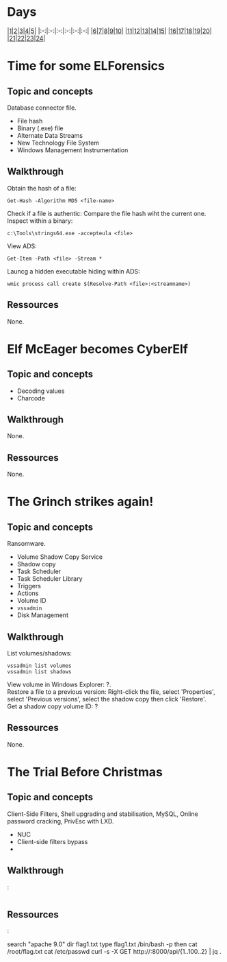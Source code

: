 # Days
|[1](#a-christmas-crisis)|[2](#the-elf-strikes-back!)|[3](#christmas-chaos)|[4](#santa's-watching)|[5](#someone-stole-santa's-gift-list!)|
|:-:|:-:|:-:|:-:|:-:|:-:|
|[6](#be-careful-with-what-you-wish-on-a-christmas-night)|[7](#the-grinch-really-did-steal-christmas)|[8](#what's-under-the-christmas-tree?)|[9](#anyone-can-be-santa)|[10](#don't-be-so-selfish)|
|[11](#the-rogue-gnome)|[12](#ready,-set,-elf)|[13](#coal-for-christmas)|[14](#where's-rudolph?)|[15](#there's-a-python-in-my-stocking!)|
|[16](#help!-where-is-santa?)|[17](#reverseelfneering)|[18](#the-bits-of-christmas)|[19](#the-naughty-or-nice-list)|[20](#powershelf-to-the-rescue)|
|[21](#time-for-some-elforensics)|[22](#elf-mceager-becomes-cyberelf)|[23](#thegGrinch-strikes-again!)|[24](#the-trialbBefore-christmas)|

# Time for some ELForensics
## Topic and concepts
Database connector file.<br>
* File hash
* Binary (.exe) file
* Alternate Data Streams
* New Technology File System
* Windows Management Instrumentation
## Walkthrough
Obtain the hash of a file:
```
Get-Hash -Algorithm MD5 <file-name>
```
Check if a file is authentic: Compare the file hash wiht the current one.<br>
Inspect within a binary:
```
c:\Tools\strings64.exe -accepteula <file>
```
View ADS:
```
Get-Item -Path <file> -Stream *
```
Launcg a hidden executable hiding within ADS:
```
wmic process call create $(Resolve-Path <file>:<streamname>)
```
## Ressources
None.

# Elf McEager becomes CyberElf
## Topic and concepts
* Decoding values
* Charcode
## Walkthrough
None.
## Ressources
None.

# The Grinch strikes again!
## Topic and concepts
Ransomware.<br>
* Volume Shadow Copy Service
* Shadow copy
* Task Scheduler
* Task Scheduler Library
* Triggers
* Actions
* Volume ID
* `vssadmin`
* Disk Management
## Walkthrough
List volumes/shadows:
```
vssadmin list volumes
vssadmin list shadows
```
View volume in Windows Explorer: ?.<br>
Restore a file to a previous version: Right-click the file, select 'Properties',
select 'Previous versions', select the shadow copy then click 'Restore'.<br>
Get a shadow copy volume ID: ?<br>
## Ressources
None.

# The Trial Before Christmas 
## Topic and concepts
Client-Side Filters, Shell upgrading and stabilisation, MySQL, Online password
cracking, PrivEsc with LXD.<br>
* NUC
* Client-side filters bypass
* 
## Walkthrough
:
```

```
## Ressources
[](): <br>

search "apache 9.0"
dir flag1.txt
type flag1.txt
/bin/bash -p then cat /root/flag.txt
cat /etc/passwd
curl -s -X GET http://<ip>:8000/api/{1..100..2} | jq .